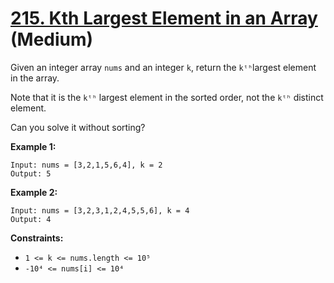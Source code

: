 # [215. Kth Largest Element in an Array][link] (Medium)

[link]: https://leetcode.com/problems/kth-largest-element-in-an-array/

Given an integer array `nums` and an integer `k`, return the `kᵗʰ`largest element in the array.

Note that it is the `kᵗʰ` largest element in the sorted order, not the `kᵗʰ` distinct element.

Can you solve it without sorting?

**Example 1:**

```
Input: nums = [3,2,1,5,6,4], k = 2
Output: 5
```

**Example 2:**

```
Input: nums = [3,2,3,1,2,4,5,5,6], k = 4
Output: 4
```

**Constraints:**

- `1 <= k <= nums.length <= 10⁵`
- `-10⁴ <= nums[i] <= 10⁴`
